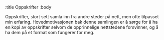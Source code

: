 :title Oppskrifter
:body

Oppskrifter, stort sett samla inn fra andre steder på nett, men ofte tilpasset
min erfaring. Hovedmotivasjonen bak denne samlingen er å sørge for å ha en kopi
av oppskrifter selvom de opprinnelige nettstedene forsvinner, og å ha dem på et
format som fungerer for meg.
